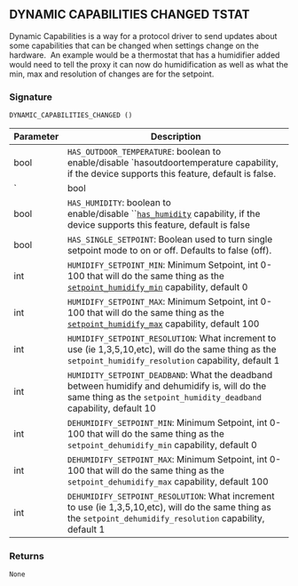 ## DYNAMIC CAPABILITIES CHANGED TSTAT

Dynamic Capabilities is a way for a protocol driver to send updates about some capabilities that can be changed when settings change on the hardware.  An example would be a thermostat that has a humidifier added would need to tell the proxy it can now do humidification as well as what the min, max and resolution of changes are for the setpoint. 

### Signature

`DYNAMIC_CAPABILITIES_CHANGED ()`


| Parameter | Description |
| --- | --- |
| bool | `HAS_OUTDOOR_TEMPERATURE`: boolean to enable/disable \`hasoutdoortemperature capability, if the device supports this feature, default is false. |
`| bool |`CAN\_CHANGE\_SCALE\`: boolean to enable/disable Navigators UI's and composer from being able to change the scale of the hardware. |
| bool | `HAS_HUMIDITY`: boolean to enable/disable \`\`[`has_humidity`][1] capability, if the device supports this feature, default is false |
| bool | `HAS_SINGLE_SETPOINT`: Boolean used to turn single setpoint mode to on or off. Defaults to false (off). |
| int | `HUMIDIFY_SETPOINT_MIN`: Minimum Setpoint, int 0-100 that will do the same thing as the [`setpoint_humidify_min`][2] capability, default 0 |
| int | `HUMIDIFY_SETPOINT_MAX`: Minimum Setpoint, int 0-100 that will do the same thing as the [`setpoint_humidify_max`][3] capability, default 100 |
| int | `HUMIDIFY_SETPOINT_RESOLUTION`:  What increment to use (ie 1,3,5,10,etc), will do the same thing as the `setpoint_humidify_resolution` capability, default 1 |
| int | `HUMIDITY_SETPOINT_DEADBAND`: What the deadband between humidify and dehumidify is, will do the same thing as the `setpoint_humidity_deadband` capability, default 10 |
| int | `DEHUMIDIFY_SETPOINT_MIN`: Minimum Setpoint, int 0-100 that will do the same thing as the `setpoint_dehumidify_min` capability, default 0 |
| int | `DEHUMIDIFY_SETPOINT_MAX`: Minimum Setpoint, int 0-100 that will do the same thing as the `setpoint_dehumidify_max` capability, default 100 |
| int | `DEHUMIDIFY_SETPOINT_RESOLUTION`: What increment to use (ie 1,3,5,10,etc), will do the same thing as the `setpoint_dehumidify_resolution` capability, default 1 |


### Returns

`None`


[1]:	https://control4.github.io/docs-driverworks-proxyprotocol/#thermostat-capabilities
[2]:	https://control4.github.io/docs-driverworks-proxyprotocol/#thermostat-capabilities
[3]:	https://control4.github.io/docs-driverworks-proxyprotocol/#thermostat-capabilities